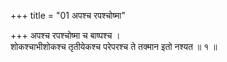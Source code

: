 +++
title = "01 अपश्च रपश्चोष्मा"

+++
अपश्च रपश्चोष्मा च बाष्पश्च ।  
शोकश्चाभीशोकश्च तृतीयेकश्च परेपरश्च ते तक्मान इतो नश्यत ॥ १ ॥